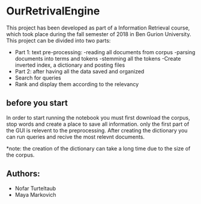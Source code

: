 # OurRetrivalEngine
This project has been developed as part of a Information Retrieval course, which took place during the fall semester of 2018 in Ben Gurion University. 
This project can be divided into two parts: 
- Part 1: text pre-processing:
  -reading all documents from corpus
  -parsing documents into terms and tokens
  -stemming all the tokens
  -Create inverted index, a dictionary and posting files
 - Part 2: after having all the data saved and organized
  - Search for queries
  - Rank and display them according to the relevancy

 

## before you start
In order to start running the notebook you must first download the corpus, stop words and create a place to save all information.
only the first part of the GUI is relevent to the preprocessing.
After creating the dictionary you can run queries and recive the most relevnt documents.

*note: the creation of the dictionary can take a long time due to the size of the corpus.

## Authors:
- Nofar Turteltaub
- Maya Markovich
